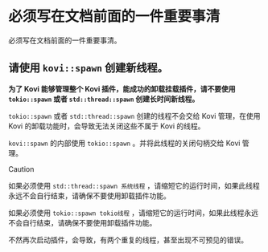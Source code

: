 # 必须写在文档前面的一件重要事清

必须写在文档前面的一件重要事清。

## 请使用 `kovi::spawn` 创建新线程。


 **为了 Kovi 能够管理整个 Kovi 插件，能成功的卸载挂载插件，请不要使用 `tokio::spawn` 或者 `std::thread::spawn` 创建长时间新线程。**


`tokio::spawn` 或者 `std::thread::spawn` 创建的线程不会交给 Kovi 管理，在使用 Kovi 的卸载功能时，会导致无法关闭这些不属于 Kovi 的线程。


`kovi::spawn` 的内部使用 `tokio::spawn` 。并将此线程的关闭句柄交给 Kovi 管理。

> [!CAUTION]
> 如果必须使用 `std::thread::spawn 系统线程` ，请缩短它的运行时间，如果此线程永远不会自行结束，请确保不要使用卸载插件功能。
> 
> 如果必须使用 `tokio::spawn tokio线程` ，请缩短它的运行时间，如果此线程永远不会自行结束，请确保不要使用卸载插件功能。
>
> 不然再次启动插件，会导致，有两个重复的线程，甚至出现不可预见的错误。
